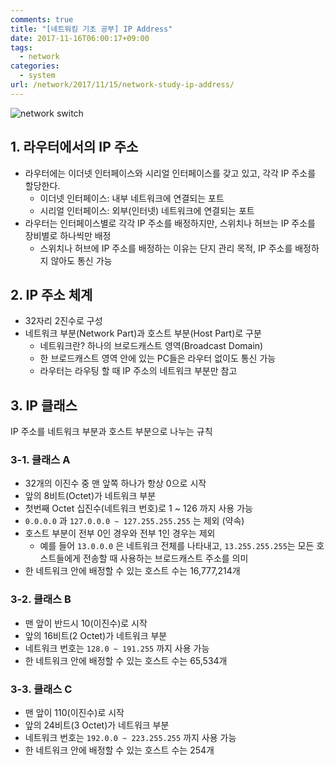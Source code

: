 ```yaml
---
comments: true
title: "[네트워킹 기초 공부] IP Address"
date: 2017-11-16T06:00:17+09:00
tags:
  - network
categories:
  - system
url: /network/2017/11/15/network-study-ip-address/
---
```

![network switch](https://static.pexels.com/photos/442150/pexels-photo-442150.jpeg)
## 1. 라우터에서의 IP 주소
- 라우터에는 이더넷 인터페이스와 시리얼 인터페이스를 갖고 있고, 각각 IP 주소를 할당한다.
  - 이더넷 인터페이스: 내부 네트워크에 연결되는 포트
  - 시리얼 인터페이스: 외부(인터넷) 네트워크에 연결되는 포트
- 라우터는 인터페이스별로 각각 IP 주소를 배정하지만, 스위치나 허브는 IP 주소를 장비별로 하나씩만 배정
  - 스위치나 허브에 IP 주소를 배정하는 이유는 단지 관리 목적, IP 주소를 배정하지 않아도 통신 가능

## 2. IP 주소 체계
- 32자리 2진수로 구성
- 네트워크 부분(Network Part)과 호스트 부분(Host Part)로 구분
  - 네트워크란? 하나의 브로드캐스트 영역(Broadcast Domain)
  - 한 브로드캐스트 영역 안에 있는 PC들은 라우터 없이도 통신 가능
  - 라우터는 라우팅 할 때 IP 주소의 네트워크 부분만 참고

## 3. IP 클래스
IP 주소를 네트워크 부분과 호스트 부분으로 나누는 규칙

### 3-1. 클래스 A
- 32개의 이진수 중 맨 앞쪽 하나가 항상 0으로 시작
- 앞의 8비트(Octet)가 네트워크 부분
- 첫번째 Octet 십진수(네트워크 번호)로 1 ~ 126 까지 사용 가능
- ```0.0.0.0``` 과 ```127.0.0.0 ~ 127.255.255.255``` 는 제외 (약속)
- 호스트 부분이 전부 0인 경우와 전부 1인 경우는 제외
  - 예를 들어 ```13.0.0.0``` 은 네트워크 전체를 나타내고, ```13.255.255.255```는 모든 호스트들에게 전송할 때 사용하는 브로드캐스트 주소를 의미
- 한 네트워크 안에 배정할 수 있는 호스트 수는 16,777,214개

### 3-2. 클래스 B
- 맨 앞이 반드시 10(이진수)로 시작
- 앞의 16비트(2 Octet)가 네트워크 부분
- 네트워크 번호는 ```128.0 ~ 191.255``` 까지 사용 가능
- 한 네트워크 안에 배정할 수 있는 호스트 수는 65,534개

### 3-3. 클래스 C
- 맨 앞이 110(이진수)로 시작
- 앞의 24비트(3 Octet)가 네트워크 부분
- 네트워크 번호는 ```192.0.0 ~ 223.255.255``` 까지 사용 가능
- 한 네트워크 안에 배정할 수 있는 호스트 수는 254개

